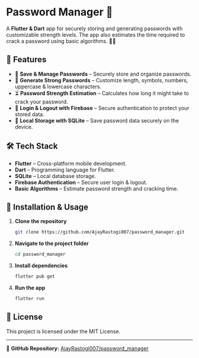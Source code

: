 # Password Manager 🔐

A **Flutter & Dart** app for securely storing and generating passwords with customizable strength levels. The app also estimates the time required to crack a password using basic algorithms. 🔢🔏

## 🚀 Features
- 🔑 **Save & Manage Passwords** – Securely store and organize passwords.
- 🔢 **Generate Strong Passwords** – Customize length, symbols, numbers, uppercase & lowercase characters.
- ⏳ **Password Strength Estimation** – Calculates how long it might take to crack your password.
- 🔐 **Login & Logout with Firebase** – Secure authentication to protect your stored data.
- 💾 **Local Storage with SQLite** – Save password data securely on the device.

## 🛠️ Tech Stack
- **Flutter** – Cross-platform mobile development.
- **Dart** – Programming language for Flutter.
- **SQLite** – Local database storage.
- **Firebase Authentication** – Secure user login & logout.
- **Basic Algorithms** – Estimate password strength and cracking time.

## 🔧 Installation & Usage
1. **Clone the repository**
   ```sh
   git clone https://github.com/AjayRastogi007/password_manager.git
   ```
2. **Navigate to the project folder**
   ```sh
   cd password_manager
   ```
3. **Install dependencies**
   ```sh
   flutter pub get
   ```
4. **Run the app**
   ```sh
   flutter run
   ```

## 📜 License
This project is licensed under the MIT License.

---
🔗 **GitHub Repository:** [AjayRastogi007/password_manager](https://github.com/AjayRastogi007/password_manager)
